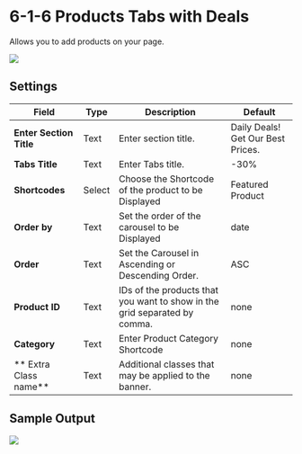 # 6-1-6 Products Tabs with Deals

Allows you to add products on your page.

![](http://transvelo.github.io/docs/techmarket/images/6-1-6-products-tabs-deals.png)

## Settings

| Field | Type | Description | Default
| -- | -- | -- | -- |
| **Enter Section Title** | Text |  Enter section title. |  Daily Deals! Get Our Best Prices.
| **Tabs Title** | Text | Enter Tabs title. | -30%
| **Shortcodes** | Select |  Choose the Shortcode of the product to be Displayed | Featured Product
| **Order by** | Text |  Set the order of the carousel to be Displayed | date
| **Order** | Text | Set the Carousel in Ascending or Descending Order. | ASC
| **Product ID** | Text | IDs of the products that you want to show in the grid separated by comma.| none
| **Category** | Text | Enter Product Category Shortcode | none
| ** Extra Class name** | Text | Additional classes that may be applied to the banner. | none


## Sample Output

![](http://transvelo.github.io/docs/techmarket/images/output-6-1-6-products-tabs-deals.png)

